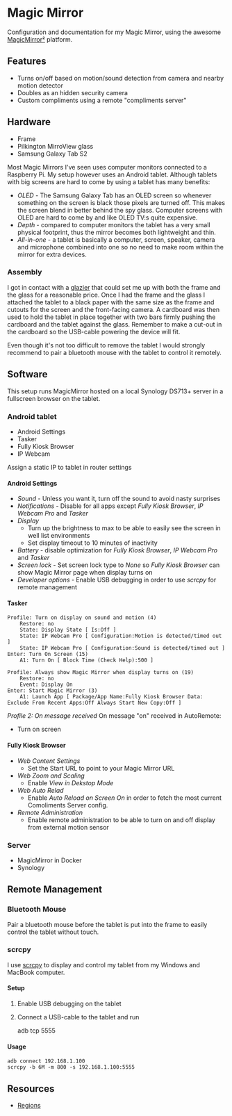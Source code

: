 # Magic Mirror

Configuration and documentation for my Magic Mirror, using the awesome [MagicMirror²](https://github.com/MichMich/MagicMirror) platform.

## Features

* Turns on/off based on motion/sound detection from camera and nearby motion detector
* Doubles as an hidden security camera
* Custom compliments using a remote "compliments server"

## Hardware

* Frame
* Pilkington MirroView glass
* Samsung Galaxy Tab S2

Most Magic Mirrors I've seen uses computer monitors connected to a Raspberry Pi. My setup however uses an Android tablet. Although tablets with big screens are hard to come by using a tablet has many benefits:

- *OLED* - The Samsung Galaxy Tab has an OLED screen so whenever something on the screen is black those pixels are turned off. This makes the screen blend in better behind the spy glass. Computer screens with OLED are hard to come by and like OLED TV:s quite expensive.
- *Depth* - compared to computer monitors the tablet has a very small physical footprint, thus the mirror becomes both lightweight and thin.
- *All-in-one* - a tablet is basically a computer, screen, speaker, camera and microphone combined into one so no need to make room within the mirror for extra devices.

### Assembly

I got in contact with a [glazier](https://www.angbyglas.com/) that could set me up with both the frame and the glass for a reasonable price. Once I had the frame and the glass I attached the tablet to a black paper with the same size as the frame and cutouts for the screen and the front-facing camera. A cardboard was then used to hold the tablet in place together with two bars firmly pushing the cardboard and the tablet against the glass. Remember to make a cut-out in the cardboard so the USB-cable powering the device will fit. 

Even though it's not too difficult to remove the tablet I would strongly recommend to pair a bluetooth mouse with the tablet to control it remotely.

## Software

This setup runs MagicMirror hosted on a local Synology DS713+ server in a fullscreen browser on the tablet.

### Android tablet

* Android Settings
* Tasker
* Fully Kiosk Browser
* IP Webcam

Assign a static IP to tablet in router settings

#### Android Settings

* *Sound* - Unless you want it, turn off the sound to avoid nasty surprises
* *Notifications* - Disable for all apps except _Fully Kiosk Browser_, _IP Webcam Pro_ and _Tasker_
* *Display* 
  - Turn up the brightness to max to be able to easily see the screen in well list environments
  - Set display timeout to 10 minutes of inactivity
* *Battery* - disable optimization for _Fully Kiosk Browser_, _IP Webcam Pro_ and _Tasker_
* *Screen lock* - Set screen lock type to _None_ so _Fully Kiosk Browser_ can show Magic Mirror page when display turns on
* *Developer options* - Enable USB debugging in order to use *scrcpy* for remote management


#### Tasker

```
Profile: Turn on display on sound and motion (4)
    Restore: no
    State: Display State [ Is:Off ]
    State: IP Webcam Pro [ Configuration:Motion is detected/timed out ]
    State: IP Webcam Pro [ Configuration:Sound is detected/timed out ]
Enter: Turn On Screen (15)
    A1: Turn On [ Block Time (Check Help):500 ] 
```

```
Profile: Always show Magic Mirror when display turns on (19)
    Restore: no
    Event: Display On
Enter: Start Magic Mirror (3)
    A1: Launch App [ Package/App Name:Fully Kiosk Browser Data: Exclude From Recent Apps:Off Always Start New Copy:Off ] 
```

*Profile 2: On message received*
On message "on" received in AutoRemote:
- Turn on screen

#### Fully Kiosk Browser

* *Web Content Settings*
  - Set the Start URL to point to your Magic Mirror URL
* *Web Zoom and Scaling*
  - Enable _View in Dekstop Mode_
* *Web Auto Relad*
  - Enable _Auto Reload on Screen On_ in order to fetch the most current Comoliments Server config.
* *Remote Administration*
  - Enable remote administration to be able to turn on and off display from external motion sensor


### Server

* MagicMirror in Docker
* Synology 

## Remote Management

### Bluetooth Mouse

Pair a bluetooth mouse before the tablet is put into the frame to easily control the tablet without touch.

### scrcpy

I use [scrcpy](https://github.com/Genymobile/scrcpy) to display and control my tablet from my Windows and MacBook computer.

#### Setup

1. Enable USB debugging on the tablet
2. Connect a USB-cable to the tablet and run

    adb tcp 5555


#### Usage

```
adb connect 192.168.1.100
scrcpy -b 6M -m 800 -s 192.168.1.100:5555
```


## Resources 

* [Regions](https://forum.magicmirror.builders/topic/286/regions/2)
